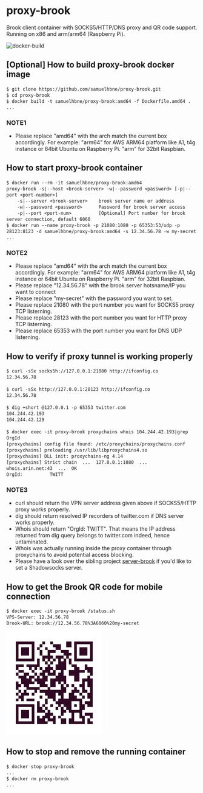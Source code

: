 # proxy-brook

Brook client container with SOCKS5/HTTP/DNS proxy and QR code support. Running on x86 and arm/arm64 (Raspberry Pi).

![docker-build](https://github.com/samuelhbne/proxy-brook/workflows/docker-build/badge.svg)

## [Optional] How to build proxy-brook docker image

```shell
$ git clone https://github.com/samuelhbne/proxy-brook.git
$ cd proxy-brook
$ docker build -t samuelhbne/proxy-brook:amd64 -f Dockerfile.amd64 .
...
```

### NOTE1

- Please replace "amd64" with the arch match the current box accordingly. For example: "arm64" for AWS ARM64 platform like A1, t4g instance or 64bit Ubuntu on Raspberry Pi. "arm" for 32bit Raspbian.

## How to start proxy-brook container

```shell
$ docker run --rm -it samuelhbne/proxy-brook:amd64
proxy-brook -s|--host <brook-server> -w|--password <password> [-p|--port <port-number>]
    -s|--server <brook-server>    brook server name or address
    -w|--password <password>      Password for brook server access
    -p|--port <port-num>          [Optional] Port number for brook server connection, default 6060
$ docker run --name proxy-brook -p 21080:1080 -p 65353:53/udp -p 28123:8123 -d samuelhbne/proxy-brook:amd64 -s 12.34.56.78 -w my-secret
...
```

### NOTE2

- Please replace "amd64" with the arch match the current box accordingly. For example: "arm64" for AWS ARM64 platform like A1, t4g instance or 64bit Ubuntu on Raspberry Pi. "arm" for 32bit Raspbian.
- Please replace "12.34.56.78" with the brook server hotsname/IP you want to connect
- Please replace "my-secret" with the password you want to set.
- Please replace 21080 with the port number you want for SOCKS5 proxy TCP listerning.
- Please replace 28123 with the port number you want for HTTP proxy TCP listerning.
- Please replace 65353 with the port number you want for DNS UDP listerning.

## How to verify if proxy tunnel is working properly

```shell
$ curl -sSx socks5h://127.0.0.1:21080 http://ifconfig.co
12.34.56.78

$ curl -sSx http://127.0.0.1:28123 http://ifconfig.co
12.34.56.78

$ dig +short @127.0.0.1 -p 65353 twitter.com
104.244.42.193
104.244.42.129

$ docker exec -it proxy-brook proxychains whois 104.244.42.193|grep OrgId
[proxychains] config file found: /etc/proxychains/proxychains.conf
[proxychains] preloading /usr/lib/libproxychains4.so
[proxychains] DLL init: proxychains-ng 4.14
[proxychains] Strict chain  ...  127.0.0.1:1080  ...  whois.arin.net:43  ...  OK
OrgId:          TWITT
```

### NOTE3

- curl should return the VPN server address given above if SOCKS5/HTTP proxy works properly.
- dig should return resolved IP recorders of twitter.com if DNS server works properly.
- Whois should return "OrgId: TWITT". That means the IP address returned from dig query belongs to twitter.com indeed, hence untaminated.
- Whois was actually running inside the proxy container through proxychains to avoid potential access blocking.
- Please have a look over the sibling project [server-brook](https://github.com/samuelhbne/server-brook) if you'd like to set a Shadowsocks server.

## How to get the Brook QR code for mobile connection

```shell
$ docker exec -it proxy-brook /status.sh
VPS-Server: 12.34.56.78
Brook-URL: brook://12.34.56.78%3A6060%20my-secret
```

![QR code example](https://github.com/samuelhbne/proxy-brook/blob/master/images/qr-brook.png)

## How to stop and remove the running container

```shell
$ docker stop proxy-brook
...
$ docker rm proxy-brook
...
```
